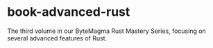 # book-advanced-rust
The third volume in our ByteMagma Rust Mastery Series, focusing on several advanced features of Rust.
